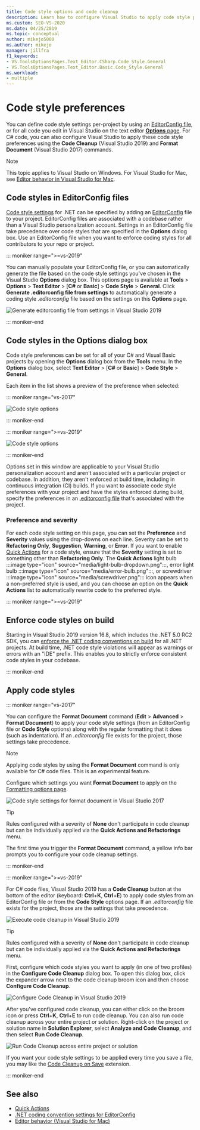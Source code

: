 ```yaml
---
title: Code style options and code cleanup
description: Learn how to configure Visual Studio to apply code style preferences using the Code Cleanup (Visual Studio 2019) and Format Document (Visual Studio 2017) commands.
ms.custom: SEO-VS-2020
ms.date: 04/25/2019
ms.topic: conceptual
author: mikejo5000
ms.author: mikejo
manager: jillfra
f1_keywords:
- VS.ToolsOptionsPages.Text_Editor.CSharp.Code_Style.General
- VS.ToolsOptionsPages.Text_Editor.Basic.Code_Style.General
ms.workload:
- multiple
---
```

# Code style preferences

You can define code style settings per-project by using an [EditorConfig file](#code-styles-in-editorconfig-files), or for all code you edit in Visual Studio on the text editor [**Options** page](#code-styles-in-the-options-dialog-box). For C# code, you can also configure Visual Studio to apply these code style preferences using the **Code Cleanup** (Visual Studio 2019) and **Format Document** (Visual Studio 2017) commands.

> [!NOTE]
> This topic applies to Visual Studio on Windows. For Visual Studio for Mac, see [Editor behavior in Visual Studio for Mac](/visualstudio/mac/editor-behavior).

## Code styles in EditorConfig files

[Code style settings](/dotnet/fundamentals/code-analysis/code-style-rule-options) for .NET can be specified by adding an [EditorConfig](create-portable-custom-editor-options.md) file to your project. EditorConfig files are associated with a codebase rather than a Visual Studio personalization account. Settings in an EditorConfig file take precedence over code styles that are specified in the **Options** dialog box. Use an EditorConfig file when you want to enforce coding styles for all contributors to your repo or project.

::: moniker range=">=vs-2019"

You can manually populate your EditorConfig file, or you can automatically generate the file based on the code style settings you've chosen in the Visual Studio **Options** dialog box. This options page is available at **Tools** > **Options** > **Text Editor** > [**C#** or  **Basic**] > **Code Style** > **General**. Click **Generate .editorconfig file from settings** to automatically generate a coding style *.editorconfig* file based on the settings on this **Options** page.

![Generate editorconfig file from settings in Visual Studio 2019](media/vs-2019/generate-editorconfig-file-small.png)

::: moniker-end

## Code styles in the Options dialog box

Code style preferences can be set for all of your C# and Visual Basic projects by opening the **Options** dialog box from the **Tools** menu. In the **Options** dialog box, select **Text Editor** > [**C#** or  **Basic**] > **Code Style** > **General**.

Each item in the list shows a preview of the preference when selected:

::: moniker range="vs-2017"

![Code style options](media/code-style-quick-actions-dialog.png)

::: moniker-end

::: moniker range=">=vs-2019"

![Code style options](media/vs-2019/code-style-quick-actions-dialog.png)

::: moniker-end

Options set in this window are applicable to your Visual Studio personalization account and aren't associated with a particular project or codebase. In addition, they aren't enforced at build time, including in continuous integration (CI) builds. If you want to associate code style preferences with your project and have the styles enforced during build, specify the preferences in an [.editorconfig file](#code-styles-in-editorconfig-files) that's associated with the project.

### Preference and severity

For each code style setting on this page, you can set the **Preference** and **Severity** values using the drop-downs on each line. Severity can be set to **Refactoring Only**, **Suggestion**, **Warning**, or **Error**. If you want to enable [Quick Actions](../ide/quick-actions.md) for a code style, ensure that the **Severity** setting is set to something other than **Refactoring Only**. The **Quick Actions** light bulb :::image type="icon" source="media/light-bulb-dropdown.png":::, error light bulb :::image type="icon" source="media/error-bulb.png":::, or screwdriver :::image type="icon" source="media/screwdriver.png"::: icon appears when a non-preferred style is used, and you can choose an option on the **Quick Actions** list to automatically rewrite code to the preferred style.

::: moniker range=">=vs-2019"

## Enforce code styles on build

Starting in Visual Studio 2019 version 16.8, which includes the .NET 5.0 RC2 SDK, you can [enforce the .NET coding conventions on build](/dotnet/fundamentals/productivity/code-analysis#code-style-analysis) for all .NET projects. At build time, .NET code style violations will appear as warnings or errors with an "IDE" prefix. This enables you to strictly enforce consistent code styles in your codebase.

::: moniker-end

## Apply code styles

::: moniker range="vs-2017"

You can configure the **Format Document** command (**Edit** > **Advanced** > **Format Document**) to apply your code style settings (from an EditorConfig file or **Code Style** options) along with the regular formatting that it does (such as indentation). If an *.editorconfig* file exists for the project, those settings take precedence.

> [!NOTE]
> Applying code styles by using the **Format Document** command is only available for C# code files. This is an experimental feature.

Configure which settings you want **Format Document** to apply on the [Formatting options page](reference/options-text-editor-csharp-formatting.md#format-document-settings).

![Code style settings for format document in Visual Studio 2017](media/format-document-settings-experiment.png)

> [!TIP]
> Rules configured with a severity of **None** don't participate in code cleanup but can be individually applied via the **Quick Actions and Refactorings** menu.

The first time you trigger the **Format Document** command, a yellow info bar prompts you to configure your code cleanup settings.

::: moniker-end

::: moniker range=">=vs-2019"

For C# code files, Visual Studio 2019 has a **Code Cleanup** button at the bottom of the editor (keyboard: **Ctrl**+**K**, **Ctrl**+**E**) to apply code styles from an EditorConfig file or from the **Code Style** options page. If an *.editorconfig* file exists for the project, those are the settings that take precedence.

![Execute code cleanup in Visual Studio 2019](media/execute-code-cleanup.png)

> [!TIP]
> Rules configured with a severity of **None** don't participate in code cleanup but can be individually applied via the **Quick Actions and Refactorings** menu.

First, configure which code styles you want to apply (in one of two profiles) in the **Configure Code Cleanup** dialog box. To open this dialog box, click the expander arrow next to the code cleanup broom icon and then choose **Configure Code Cleanup**.

![Configure Code Cleanup in Visual Studio 2019](media/configure-code-cleanup.png)

After you've configured code cleanup, you can either click on the broom icon or press **Ctrl**+**K**, **Ctrl**+**E** to run code cleanup. You can also run code cleanup across your entire project or solution. Right-click on the project or solution name in **Solution Explorer**, select **Analyze and Code Cleanup**, and then select **Run Code Cleanup**.

![Run Code Cleanup across entire project or solution](media/run-code-cleanup-project-solution.png)

If you want your code style settings to be applied every time you save a file, you may like the [Code Cleanup on Save](https://marketplace.visualstudio.com/items?itemName=MadsKristensen.CodeCleanupOnSave) extension.

::: moniker-end

## See also

- [Quick Actions](../ide/quick-actions.md)
- [.NET coding convention settings for EditorConfig](/dotnet/fundamentals/code-analysis/code-style-rule-options)
- [Editor behavior (Visual Studio for Mac)](/visualstudio/mac/editor-behavior)
